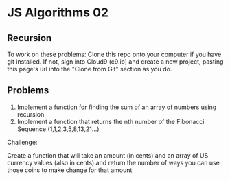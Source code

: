 
# JS Algorithms 02

## Recursion

To work on these problems:
Clone this repo onto your computer if you have git installed. If not, sign into Cloud9 (c9.io) and create a new project, pasting this page's url into the "Clone from Git" section as you do.

## Problems

1. Implement a function for finding the sum of an array of numbers using recursion
2. Implement a function that returns the nth number of the Fibonacci Sequence (1,1,2,3,5,8,13,21...)

Challenge:

Create a function that will take an amount (in cents) and an array of US currency values (also in cents) and return the number of ways you can use those coins to make change for that amount

